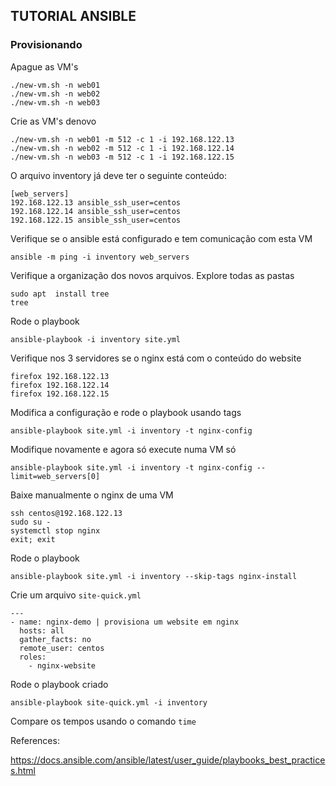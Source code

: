 ## TUTORIAL ANSIBLE 

### Provisionando 

Apague as VM's

```
./new-vm.sh -n web01
./new-vm.sh -n web02
./new-vm.sh -n web03
```

Crie as VM's denovo
```
./new-vm.sh -n web01 -m 512 -c 1 -i 192.168.122.13
./new-vm.sh -n web02 -m 512 -c 1 -i 192.168.122.14
./new-vm.sh -n web03 -m 512 -c 1 -i 192.168.122.15
``` 

O arquivo inventory já deve ter o seguinte conteúdo:

```
[web_servers]
192.168.122.13 ansible_ssh_user=centos
192.168.122.14 ansible_ssh_user=centos
192.168.122.15 ansible_ssh_user=centos
```

Verifique se o ansible está configurado e tem comunicação com esta VM

```
ansible -m ping -i inventory web_servers
```

Verifique a organização dos novos arquivos. Explore todas as pastas

```
sudo apt  install tree
tree 
``` 

Rode o playbook
```
ansible-playbook -i inventory site.yml
```

Verifique nos 3 servidores se o nginx está com o conteúdo do website

```
firefox 192.168.122.13 
firefox 192.168.122.14
firefox 192.168.122.15
```

Modifica a configuração e rode o playbook usando tags

```
ansible-playbook site.yml -i inventory -t nginx-config
```

Modifique novamente e agora só execute numa VM só

```
ansible-playbook site.yml -i inventory -t nginx-config --limit=web_servers[0]
```

Baixe manualmente o nginx de uma VM

```
ssh centos@192.168.122.13
sudo su - 
systemctl stop nginx
exit; exit
```

Rode o playbook

```
ansible-playbook site.yml -i inventory --skip-tags nginx-install
``` 

Crie um arquivo `site-quick.yml`

```
---
- name: nginx-demo | provisiona um website em nginx
  hosts: all
  gather_facts: no
  remote_user: centos
  roles:
    - nginx-website
```

Rode o playbook criado

```
ansible-playbook site-quick.yml -i inventory 
```

Compare os tempos usando o comando `time`


References:

https://docs.ansible.com/ansible/latest/user_guide/playbooks_best_practices.html

